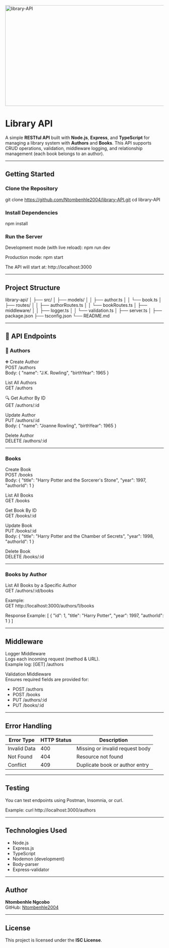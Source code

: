<img src="https://socialify.git.ci/Ntombenhle2004/library-API/image?language=1&owner=1&name=1&stargazers=1&theme=Light" alt="library-API" width="640" height="320" />


# Library API

A simple **RESTful API** built with **Node.js**, **Express**, and **TypeScript** for managing a library system with **Authors** and **Books**. This API supports CRUD operations, validation, middleware logging, and relationship management (each book belongs to an author).

---

## Getting Started

### Clone the Repository
git clone https://github.com/Ntombenhle2004/library-API.git
cd library-API

### Install Dependencies
npm install

### Run the Server
Development mode (with live reload):
npm run dev

Production mode:
npm start

The API will start at:
http://localhost:3000

---

## Project Structure

library-api/
│
├── src/
│   ├── models/
│   │   ├── author.ts
│   │   └── book.ts
│   ├── routes/
│   │   ├── authorRoutes.ts
│   │   └── bookRoutes.ts
│   ├── middleware/
│   │   ├── logger.ts
│   │   └── validation.ts
│   ├── server.ts
│
├── package.json
├── tsconfig.json
└── README.md

---

## 📘 API Endpoints

### 🧍 Authors

➕ Create Author  
POST /authors  
Body:
{
  "name": "J.K. Rowling",
  "birthYear": 1965
}

 List All Authors  
GET /authors

🔍 Get Author By ID  
GET /authors/:id

 Update Author  
PUT /authors/:id  
Body:
{
  "name": "Joanne Rowling",
  "birthYear": 1965
}


 Delete Author  
DELETE /authors/:id

---

###  Books

 Create Book  
POST /books  
Body:
{
  "title": "Harry Potter and the Sorcerer's Stone",
  "year": 1997,
  "authorId": 1
}

 List All Books  
GET /books

 Get Book By ID  
GET /books/:id

 Update Book  
PUT /books/:id  
Body:
{
  "title": "Harry Potter and the Chamber of Secrets",
  "year": 1998,
  "authorId": 1
}

 Delete Book  
DELETE /books/:id

---

### Books by Author

 List All Books by a Specific Author  
GET /authors/:id/books

Example:  
GET http://localhost:3000/authors/1/books

Response Example:
[
  { "id": 1, "title": "Harry Potter", "year": 1997, "authorId": 1 }
]

---

## Middleware

 Logger Middleware  
Logs each incoming request (method & URL).  
Example log:
[GET] /authors

 Validation Middleware  
Ensures required fields are provided for:
- POST /authors
- POST /books
- PUT /authors/:id
- PUT /books/:id

---

## Error Handling

Error Type | HTTP Status | Description  
------------|--------------|--------------  
Invalid Data | 400 | Missing or invalid request body  
Not Found | 404 | Resource not found  
Conflict | 409 | Duplicate book or author entry  

---

## Testing

You can test endpoints using Postman, Insomnia, or curl.

Example:
curl http://localhost:3000/authors

---

## Technologies Used

- Node.js  
- Express.js  
- TypeScript  
- Nodemon (development)  
- Body-parser  
- Express-validator  

---

## Author

**Ntombenhle Ngcobo**  
GitHub: [Ntombenhle2004](https://github.com/Ntombenhle2004)

---

## License

This project is licensed under the **ISC License**.
